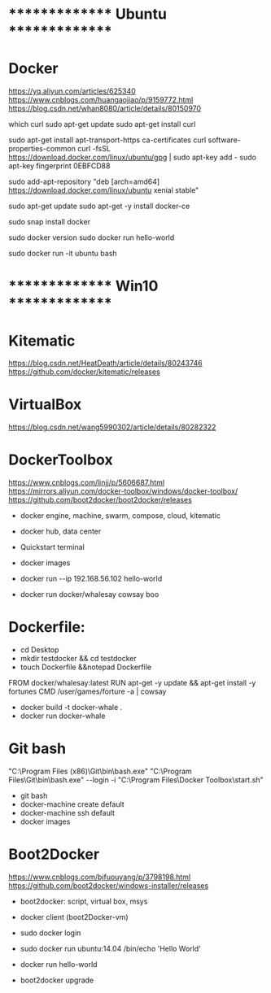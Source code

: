 # ************* Ubuntu *************
# Docker
https://yq.aliyun.com/articles/625340
https://www.cnblogs.com/huangaojiao/p/9159772.html
https://blog.csdn.net/whan8080/article/details/80150970

which curl
sudo apt-get update
sudo apt-get install curl

sudo apt-get install apt-transport-https ca-certificates curl software-properties-common
curl -fsSL https://download.docker.com/linux/ubuntu/gpg | sudo apt-key add -
sudo apt-key fingerprint 0EBFCD88

sudo add-apt-repository "deb [arch=amd64] https://download.docker.com/linux/ubuntu  xenial  stable"

sudo apt-get update
sudo apt-get -y install docker-ce


sudo snap install docker


sudo docker version
sudo docker run hello-world

sudo docker run -it ubuntu bash


# ************* Win10 *************
# Kitematic
https://blog.csdn.net/HeatDeath/article/details/80243746
https://github.com/docker/kitematic/releases


# VirtualBox
https://blog.csdn.net/wang5990302/article/details/80282322


# DockerToolbox
https://www.cnblogs.com/linjj/p/5606687.html
https://mirrors.aliyun.com/docker-toolbox/windows/docker-toolbox/
https://github.com/boot2docker/boot2docker/releases

- docker engine, machine, swarm, compose, cloud, kitematic
- docker hub, data center

- Quickstart terminal
- docker images
- docker run --ip 192.168.56.102 hello-world
- docker run docker/whalesay cowsay boo


# Dockerfile:
- cd Desktop
- mkdir testdocker && cd testdocker
- touch Dockerfile &&notepad Dockerfile

FROM docker/whalesay:latest
RUN apt-get -y update && apt-get install -y fortunes
CMD /user/games/forture -a | cowsay

- docker build -t docker-whale .
- docker run docker-whale


# Git bash
"C:\Program Files (x86)\Git\bin\bash.exe"
"C:\Program Files\Git\bin\bash.exe" --login -i "C:\Program Files\Docker Toolbox\start.sh"

- git bash
- docker-machine create default
- docker-machine ssh default
- docker images


# Boot2Docker
https://www.cnblogs.com/bjfuouyang/p/3798198.html
https://github.com/boot2docker/windows-installer/releases

- boot2docker: script, virtual box, msys
- docker client (boot2Docker-vm)

- sudo docker login
- sudo docker run ubuntu:14.04 /bin/echo 'Hello World'

- docker run hello-world

- boot2docker upgrade
